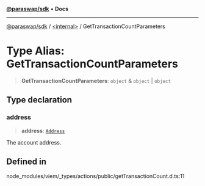 [**@paraswap/sdk**](../../README.md) • **Docs**

***

[@paraswap/sdk](../../globals.md) / [\<internal\>](../README.md) / GetTransactionCountParameters

# Type Alias: GetTransactionCountParameters

> **GetTransactionCountParameters**: `object` & `object` \| `object`

## Type declaration

### address

> **address**: [`Address`](Address.md)

The account address.

## Defined in

node\_modules/viem/\_types/actions/public/getTransactionCount.d.ts:11
